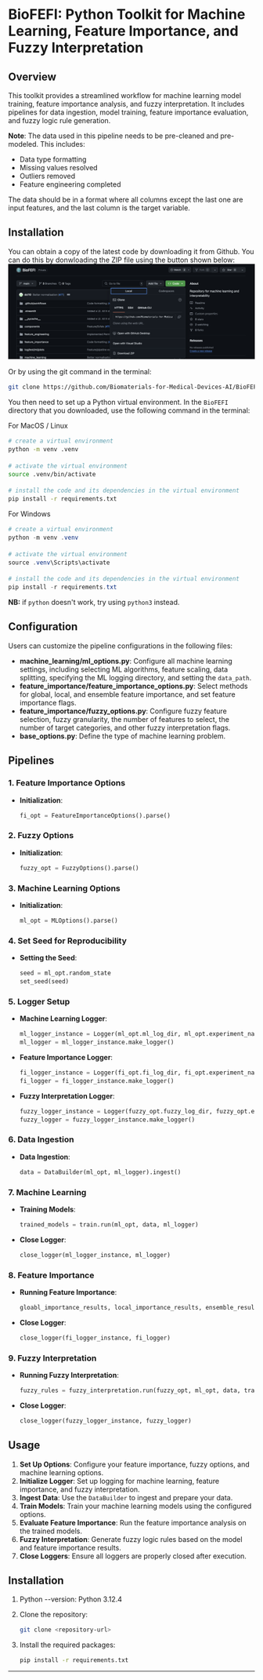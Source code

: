 # BioFEFI: Python Toolkit for Machine Learning, Feature Importance, and Fuzzy Interpretation

## Overview

This toolkit provides a streamlined workflow for machine learning model training, feature importance analysis, and fuzzy interpretation. It includes pipelines for data ingestion, model training, feature importance evaluation, and fuzzy logic rule generation.

**Note**: The data used in this pipeline needs to be pre-cleaned and pre-modeled. This includes:
- Data type formatting
- Missing values resolved
- Outliers removed
- Feature engineering completed

The data should be in a format where all columns except the last one are input features, and the last column is the target variable.

## Installation

You can obtain a copy of the latest code by downloading it from Github. You can do this by donwloading the ZIP file using the button shown below:
![Download ZIP](static/download-zip.png)

Or by using the git command in the terminal:
```bash
git clone https://github.com/Biomaterials-for-Medical-Devices-AI/BioFEFI.git
```

You then need to set up a Python virtual environment. In the `BioFEFI` directory that you downloaded, use the following command in the terminal:

For MacOS / Linux
```bash
# create a virtual environment
python -m venv .venv

# activate the virtual environment
source .venv/bin/activate

# install the code and its dependencies in the virtual environment
pip install -r requirements.txt
```

For Windows
```powershell
# create a virtual environment
python -m venv .venv

# activate the virtual environment
source .venv\Scripts\activate

# install the code and its dependencies in the virtual environment
pip install -r requirements.txt
```

**NB:** if `python` doesn't work, try using `python3` instead.

## Configuration

Users can customize the pipeline configurations in the following files:

- **machine_learning/ml_options.py**: Configure all machine learning settings, including selecting ML algorithms, feature scaling, data splitting, specifying the ML logging directory, and setting the `data_path`.
- **feature_importance/feature_importance_options.py**: Select methods for global, local, and ensemble feature importance, and set feature importance flags.
- **feature_importance/fuzzy_options.py**: Configure fuzzy feature selection, fuzzy granularity, the number of features to select, the number of target categories, and other fuzzy interpretation flags.
- **base_options.py**: Define the type of machine learning problem.

## Pipelines

### 1. Feature Importance Options
- **Initialization**: 
  ```python
  fi_opt = FeatureImportanceOptions().parse()
  ```

### 2. Fuzzy Options
- **Initialization**: 
  ```python
  fuzzy_opt = FuzzyOptions().parse()
  ```

### 3. Machine Learning Options
- **Initialization**: 
  ```python
  ml_opt = MLOptions().parse()
  ```

### 4. Set Seed for Reproducibility
- **Setting the Seed**: 
  ```python
  seed = ml_opt.random_state
  set_seed(seed)
  ```

### 5. Logger Setup
- **Machine Learning Logger**: 
  ```python
  ml_logger_instance = Logger(ml_opt.ml_log_dir, ml_opt.experiment_name)
  ml_logger = ml_logger_instance.make_logger()
  ```
- **Feature Importance Logger**: 
  ```python
  fi_logger_instance = Logger(fi_opt.fi_log_dir, fi_opt.experiment_name)
  fi_logger = fi_logger_instance.make_logger()
  ```
- **Fuzzy Interpretation Logger**: 
  ```python
  fuzzy_logger_instance = Logger(fuzzy_opt.fuzzy_log_dir, fuzzy_opt.experiment_name)
  fuzzy_logger = fuzzy_logger_instance.make_logger()
  ```

### 6. Data Ingestion
- **Data Ingestion**: 
  ```python
  data = DataBuilder(ml_opt, ml_logger).ingest()
  ```

### 7. Machine Learning
- **Training Models**: 
  ```python
  trained_models = train.run(ml_opt, data, ml_logger)
  ```
- **Close Logger**: 
  ```python
  close_logger(ml_logger_instance, ml_logger)
  ```

### 8. Feature Importance
- **Running Feature Importance**: 
  ```python
  gloabl_importance_results, local_importance_results, ensemble_results = feature_importance.run(fi_opt, data, trained_models, fi_logger)
  ```
- **Close Logger**: 
  ```python
  close_logger(fi_logger_instance, fi_logger)
  ```

### 9. Fuzzy Interpretation
- **Running Fuzzy Interpretation**: 
  ```python
  fuzzy_rules = fuzzy_interpretation.run(fuzzy_opt, ml_opt, data, trained_models, ensemble_results, fuzzy_logger)
  ```
- **Close Logger**: 
  ```python
  close_logger(fuzzy_logger_instance, fuzzy_logger)
  ```

## Usage

1. **Set Up Options**: Configure your feature importance, fuzzy options, and machine learning options.
2. **Initialize Logger**: Set up logging for machine learning, feature importance, and fuzzy interpretation.
3. **Ingest Data**: Use the `DataBuilder` to ingest and prepare your data.
4. **Train Models**: Train your machine learning models using the configured options.
5. **Evaluate Feature Importance**: Run the feature importance analysis on the trained models.
6. **Fuzzy Interpretation**: Generate fuzzy logic rules based on the model and feature importance results.
7. **Close Loggers**: Ensure all loggers are properly closed after execution.

## Installation

1. Python --version: Python 3.12.4

2. Clone the repository:
   ```bash
   git clone <repository-url>
   ```
3. Install the required packages:
   ```bash
   pip install -r requirements.txt
   ```



---

